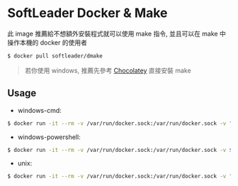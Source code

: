 # SoftLeader Docker & Make

此 image 推薦給不想額外安裝程式就可以使用 make 指令, 並且可以在 make 中操作本機的 docker 的使用者

```sh
$ docker pull softleader/dmake
```

> 若你使用 windows, 推薦先參考 [Chocolatey](https://chocolatey.org/packages/make) 直接安裝 make

## Usage

- windows-cmd:

```sh
$ docker run -it --rm -v /var/run/docker.sock:/var/run/docker.sock -v "%cd%":/data softleader/dmake <target>
```

- windows-powershell:

```sh
$ docker run -it --rm -v /var/run/docker.sock:/var/run/docker.sock -v ${pwd}:/data softleader/dmake <target>
```

- unix:

```sh
$ docker run -it --rm -v /var/run/docker.sock:/var/run/docker.sock -v "$(pwd)":/data softleader/dmake <target>
```
